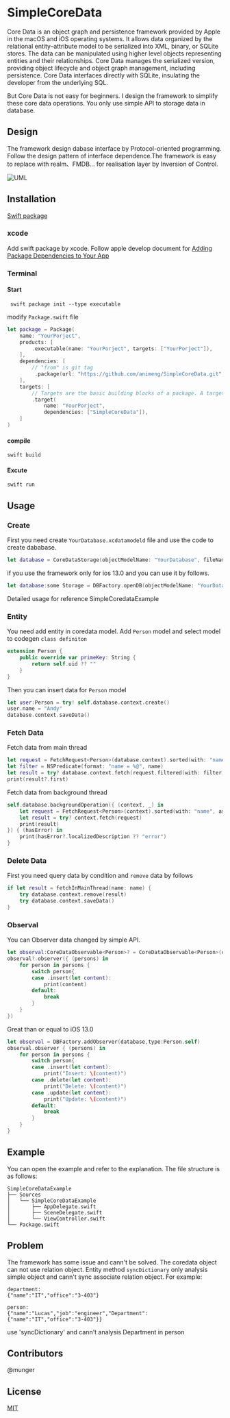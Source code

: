 # SimpleCoreData

Core Data is an object graph and persistence framework provided by Apple in the macOS and iOS operating systems. It allows data organized by the relational entity–attribute model to be serialized into XML, binary, or SQLite stores. The data can be manipulated using higher level objects representing entities and their relationships. Core Data manages the serialized version, providing object lifecycle and object graph management, including persistence. Core Data interfaces directly with SQLite, insulating the developer from the underlying SQL.

But Core Data is not easy for beginners. I design the framework to simplify these core data operations. You only use simple API to storage data in database.

## Design

The framework design dabase interface by Protocol-oriented programming. Follow the design pattern of interface dependence.The framework is easy to replace with realm、FMDB... for realisation layer by Inversion of Control.

![UML](https://mengtnt.com/images/simple-coredata.jpg)

## Installation

[Swift package](https://swift.org/package-manager/)

### xcode

Add swift package by xcode. Follow apple develop document for [Adding Package Dependencies to Your App](https://developer.apple.com/documentation/xcode/adding_package_dependencies_to_your_app)

### Terminal

#### Start

``` shell
 swift package init --type executable
```

modify `Package.swift` file

``` swift
let package = Package(
    name: "YourPorject",
    products: [
        .executable(name: "YourPorject", targets: ["YourPorject"]),
    ],
    dependencies: [
        // "from" is git tag
         .package(url: "https://github.com/animeng/SimpleCoreData.git",from:"0.0.2") 
    ],
    targets: [
        // Targets are the basic building blocks of a package. A target can define a module or a test suite.
        .target(
            name: "YourPorject",
            dependencies: ["SimpleCoreData"]),
    ]
)
```

#### compile

``` shell
swift build
```

#### Excute

``` shell
swift run
```

## Usage

### Create

First you need create `YourDatabase.xcdatamodeld` file and use the code to create dababase.

``` swift
let database = CoreDataStorage(objectModelName: "YourDatabase", fileName: "testDatabase",bundle:nil)
```

if you use the framework only for ios 13.0 and you can use it by follows.

``` swift
let database:some Storage = DBFactory.openDB(objectModelName: "YourDatabase", dbName: "testDatabase")
```

Detailed usage for reference SimpleCoredataExample

### Entity

You need add entity in coredata model. Add `Person` model and select model to codegen `class definiton`

``` swift
extension Person {
    public override var primeKey: String {
        return self.uid ?? ""
    }
}
```

Then you can insert data for `Person` model

``` swift
let user:Person = try! self.database.context.create()
user.name = "Andy"
database.context.saveData()
```

### Fetch Data

Fetch data from main thread

``` swift 
let request = FetchRequest<Person>(database.context).sorted(with: "name", ascending: true)
let filter = NSPredicate(format: "name = %@", name)
let result = try? database.context.fetch(request.filtered(with: filter))
print(result?.first)
```

Fetch data from background thread

``` swift
self.database.backgroundOperation({ (context, _) in
    let request = FetchRequest<Person>(context).sorted(with: "name", ascending: true)
    let result = try? context.fetch(request)
    print(result)
}) { (hasError) in
    print(hasError?.localizedDescription ?? "error")
}
```

### Delete Data

First you need query data by condition and `remove` data by follows

``` swift
if let result = fetchInMainThread(name: name) {
    try database.context.remove(result)
    try database.context.saveData()
}
```

### Observal

You can Observer data changed by simple API.

``` swift
let observal:CoreDataObservable<Person>? = CoreDataObservable<Person>(context: database.mainContext)   
observal?.observer({ (persons) in
    for person in persons {
        switch person{
        case .insert(let content):
            print(content)
        default:
            break
        }
    }
})
```

Great than or equal to iOS 13.0

``` swift
let observal = DBFactory.addObserver(database,type:Person.self)
observal.observer { (persons) in
    for person in persons {
        switch person{
        case .insert(let content):
            print("Insert: \(content)")
        case .delete(let content):
            print("Delete: \(content)")
        case .update(let content):
            print("Update: \(content)")
        default:
            break
        }
    }
}
```

## Example

You can open the example and refer to the explanation. The file structure is as follows:

```
SimpleCoreDataExample
├── Sources
│   └── SimpleCoreDataExample
│       ├── AppDelegate.swift
│       ├── SceneDelegate.swift
│       └── ViewController.swift
└── Package.swift
```

## Problem

The framework has some issue and cann't be solved. The coredata object can not use relation object.
Entity method `syncDictionary` only analysis simple object and cann't sync associate relation object. For example:

```
department:
{"name":"IT","office":"3-403"}

person:
{"name":"Lucas","job":"engineer","Department":{"name":"IT","office":"3-403"}}
```
use 'syncDictionary' and cann't analysis Department in person

## Contributors

@munger

## License

[MIT](http://opensource.org/licenses/MIT)
